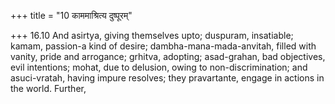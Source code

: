 +++
title = "10 काममाश्रित्य दुष्पूरम्"

+++
16.10 And asirtya, giving themselves upto; duspuram, insatiable; kamam,
passion-a kind of desire; dambha-mana-mada-anvitah, filled with vanity,
pride and arrogance; grhitva, adopting; asad-grahan, bad objectives,
evil intentions; mohat, due to delusion, owing to non-discrimination;
and asuci-vratah, having impure resolves; they pravartante, engage in
actions in the world. Further,
